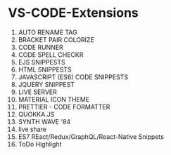# VS-CODE-Extensions
1. AUTO RENAME TAG
2. BRACKET PAIR COLORIZE
3. CODE RUNNER
4. CODE SPELL CHECKR
5. EJS SNIPPESTS
6. HTML SNIPPESTS
7. JAVASCRIPT (ES6) CODE SNIPPESTS
8. JQUERY SNIPPEST
9. LIVE SERVER
10. MATERIAL ICON THEME
11. PRETTIER - CODE FORMATTER
12. QUOKKA.JS
13. SYNTH WAVE '84
14. live share
15. ES7 REact/Redux/GraphQL/React-Native Snippets
16. ToDo Highlight


